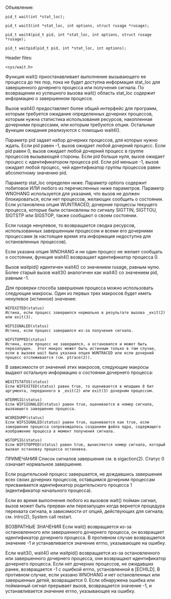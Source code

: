 Объявление:

    pid_t wait(int *stat_loc);

    pid_t wait3(int *stat_loc, int options, struct rusage *rusage);

    pid_t wait4(pid_t pid, int *stat_loc, int options, struct rusage *rusage);

    pid_t waitpid(pid_t pid, int *stat_loc, int options);

Header files:

    <sys/wait.h>

Функция wait() приостанавливает выполнение вызывающего ее процесса до тех пор, пока не будет доступна информация stat_loc для завершенного дочернего процесса или получения сигнала.  По возвращении из успешного вызова wait() область stat_loc содержит информацию о завершенном процессе.

Вызов wait4() предоставляет более общий интерфейс для программ, которым требуется ожидание определенных дочерних процессов, которым нужна статистика использования ресурсов, накопленная дочерними процессами, или которым требуются опции. Остальные функции ожидания реализуются с помощью wait4().

Параметр pid задает набор дочерних процессов, для которых нужно ждать.  Если pid равен -1, вызов ожидает любой дочерний процесс.  Если pid равен 0, вызов ожидает любой дочерний процесс в группе процессов вызывающей стороны.
Если pid больше нуля, вызов ожидает процесс с идентификатором процесса pid.  Если pid меньше -1, вызов ожидает любой процесс, чей идентификатор группы процессов равен абсолютному значению pid.

Параметр stat_loc определен ниже.  Параметр options содержит побитовое ИЛИ любого из перечисленных ниже параметров. Параметр WNOHANG используется для указания, что вызов не должен блокироваться, если нет процессов, желающих сообщить о состоянии.  Если установлена опция WUNTRACED, дочерние процессы текущего процесса, которые были остановлены по сигналу SIGTTIN, SIGTTOU, SIGTSTP или SIGSTOP, также сообщают о своем состоянии.

Если rusage ненулевое, то возвращается сводка ресурсов, использованных завершенным процессом и всеми его дочерними процессами (в настоящее время эта информация недоступна для остановленных процессов).

Если указана опция WNOHANG и ни один процесс не желает сообщать о состоянии, функция wait4() возвращает идентификатор процесса 0.

Вызов waitpid() идентичен wait4() со значением rusage, равным нулю. Более старый вызов wait3() аналогичен как wait4() со значением pid, равным -1.

Для проверки способа завершения процесса можно использовать следующие макросы.  Один из первых трех макросов будет иметь ненулевое (истинное) значение:

    WIFEXITED(status)
    Истина, если процесс завершился нормально в результате вызова _exit(2) или exit(3).

    WIFSIGNALED(status)
    Истина, если процесс завершился из-за получения сигнала.

    WIFSTOPPED(status)
    Истина, если процесс не завершился, а остановился и может быть перезапущен.  Этот макрос может быть истинным только в том случае, если в вызове wait была указана опция WUNTRACED или если дочерний процесс отслеживается (см. ptrace(2)).

В зависимости от значений этих макросов, следующие макросы выдают остальную информацию о состоянии дочернего процесса:

    WEXITSTATUS(status)
    Если WIFEXITED(status) равен true, то оценивается в младшие 8 бит аргумента, переданного в _exit(2) или exit(3) дочерним процессом.

    WTERMSIG(status)
    Если WIFSIGNALED(status) равен true, оценивается в номер сигнала, вызвавшего завершение процесса.

    WCOREDUMP(status)
    Если WIFSIGNALED(status) равен true, оценивается как true, если завершение процесса сопровождалось созданием файла ядра, содержащего изображение процесса в момент получения сигнала.

    WSTOPSIG(status)
    Если WIFSTOPPED(status) равен true, вычисляется номер сигнала, который вызвал остановку процесса остановка.

ПРИМЕЧАНИЯ
Список сигналов завершения см. в sigaction(2).  Статус 0 означает нормальное завершение.

Если родительский процесс завершается, не дождавшись завершения всех своих дочерних процессов, оставшимся дочерним процессам присваивается идентификатор родительского процесса 1 (идентификатор начального процесса).

Если во время выполнения любого из вызовов wait() пойман сигнал, вызов может быть прерван или перезапущен когда вернется процедура перехвата сигнала, в зависимости от опций, действующих для сигнала; см. intro(2), System call restart.

ВОЗВРАТНЫЕ ЗНАЧЕНИЯ
Если wait() возвращается из-за остановленного или завершенного дочернего процесса, он возвращает идентификатор дочернего процесса. В противном случае возвращается значение -1 и устанавливается значение errno, указывающее на ошибку.

Если wait3(), wait4() или waitpid() возвращается из-за остановленного или завершенного дочернего процесса, они возвращают идентификатор дочернего процесса.  Если нет дочерних процессов, не ожидавших ранее, возвращается -1 с ошибкой errno, установленной в [ECHILD].  В противном случае, если указано WNOHANG и нет остановленных или завершенных детей, возвращается 0. Если обнаружена ошибка или пойманный сигнал прерывает вызов, возвращается значение -1, и устанавливается значение errno, указывающее на ошибку.